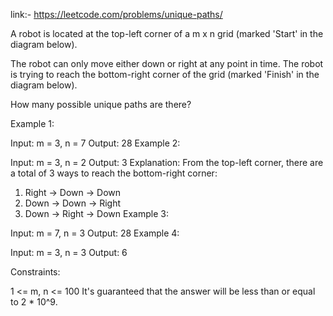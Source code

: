 link:- https://leetcode.com/problems/unique-paths/

A robot is located at the top-left corner of a m x n grid (marked 'Start' in the diagram below).

The robot can only move either down or right at any point in time. The robot is trying to reach the bottom-right corner of the grid (marked 'Finish' in the diagram below).

How many possible unique paths are there?

 

Example 1:


Input: m = 3, n = 7
Output: 28
Example 2:

Input: m = 3, n = 2
Output: 3
Explanation:
From the top-left corner, there are a total of 3 ways to reach the bottom-right corner:
1. Right -> Down -> Down
2. Down -> Down -> Right
3. Down -> Right -> Down
Example 3:

Input: m = 7, n = 3
Output: 28
Example 4:

Input: m = 3, n = 3
Output: 6
 

Constraints:

1 <= m, n <= 100
It's guaranteed that the answer will be less than or equal to 2 * 10^9.